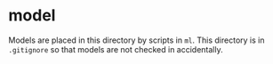 # model
Models are placed in this directory by scripts in `ml`.
This directory is in `.gitignore` so that models are not checked in accidentally.

